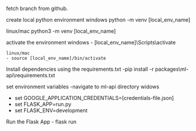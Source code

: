 fetch branch from github.

create local python environment
  windows
	python -m venv [local_env_name]
	
   linux/mac
	python3 -m venv [local_env_name]

activate the environment
	windows
	- [local_env_name]\Scripts\activate
	
	linux/mac
	- source [local_env_name]/bin/activate

Install dependencies using the requirements.txt
	-pip install -r packages\ml-api\requirements.txt


set environment variables
	-navigate to  ml-api directory
 widows
 - set GOOGLE_APPLICATION_CREDENTIALS=[credentials-file.json]
 - set FLASK_APP=run.py
 - set FLASK_ENV=development

Run the Flask App
    - flask run